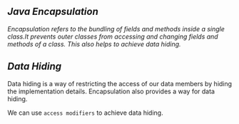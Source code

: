 ## _Java Encapsulation_
_Encapsulation refers to the bundling of fields and methods inside a single class.It prevents outer classes from accessing and changing fields and methods of a class. This also helps to achieve data hiding._

## _Data Hiding_
Data hiding is a way of restricting the access of our data members by hiding the implementation details. Encapsulation also provides a way for data hiding.

We can use `access modifiers` to achieve data hiding.